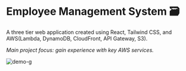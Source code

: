 # Employee Management System 🗃️

A three tier web application created using React, Tailwind CSS, and AWS(Lambda, DynamoDB, CloudFront, API Gateway, S3).

_Main project focus: gain experience with key AWS services._

![demo-g](https://github.com/user-attachments/assets/500617a7-2c6f-413f-b558-a2caade25d5f)





